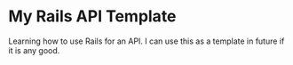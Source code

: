 # My Rails API Template

Learning how to use Rails for an API. I can use this as a template in future if it is any good.
